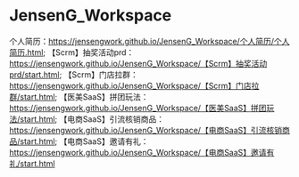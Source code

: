 # JensenG_Workspace
个人简历：https://jensengwork.github.io/JensenG_Workspace/个人简历/个人简历.html;
【Scrm】抽奖活动prd：https://jensengwork.github.io/JensenG_Workspace/【Scrm】抽奖活动prd/start.html;
【Scrm】门店拉群：https://jensengwork.github.io/JensenG_Workspace/【Scrm】门店拉群/start.html;
【医美SaaS】拼团玩法：https://jensengwork.github.io/JensenG_Workspace/【医美SaaS】拼团玩法/start.html;
【电商SaaS】引流核销商品：https://jensengwork.github.io/JensenG_Workspace/【电商SaaS】引流核销商品/start.html;
【电商SaaS】邀请有礼：https://jensengwork.github.io/JensenG_Workspace/【电商SaaS】邀请有礼/start.html
